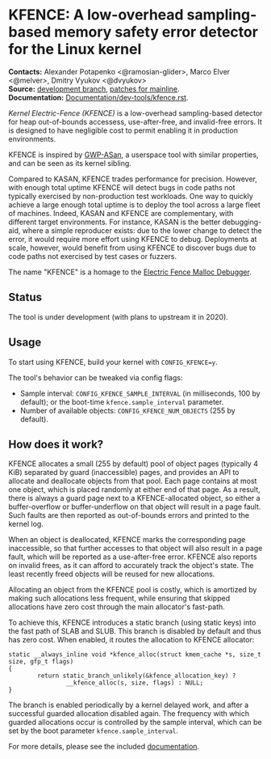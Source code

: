 # KFENCE: A low-overhead sampling-based memory safety error detector for the Linux kernel

**Contacts:** Alexander Potapenko <@ramosian-glider>, Marco Elver <@melver>, Dmitry Vyukov <@dvyukov>  
**Source:** [development branch](http://github.com/google/kasan/tree/kfence), [patches for mainline](https://github.com/google/kasan/commits/kfence-rebase-wip).  
**Documentation:** [Documentation/dev-tools/kfence.rst](https://github.com/google/kasan/blob/kfence/Documentation/dev-tools/kfence.rst).  

*Kernel Electric-Fence (KFENCE)* is a low-overhead sampling-based detector for
heap out-of-bounds accessess, use-after-free, and invalid-free errors.  It is
designed to have negligible cost to permit enabling it in production
environments.

KFENCE is inspired by [GWP-ASan](http://llvm.org/docs/GwpAsan.html), a
userspace tool with similar properties, and can be seen as its kernel sibling.

Compared to KASAN, KFENCE trades performance for precision.  However, with
enough total uptime KFENCE will detect bugs in code paths not typically
exercised by non-production test workloads. One way to quickly achieve a large
enough total uptime is to deploy the tool across a large fleet of machines.
Indeed, KASAN and KFENCE are complementary, with different target environments.
For instance, KASAN is the better debugging-aid, where a simple reproducer
exists: due to the lower change to detect the error, it would require more
effort using KFENCE to debug. Deployments at scale, however, would benefit
from using KFENCE to discover bugs due to code paths not exercised by test cases
or fuzzers.

The name "KFENCE" is a homage to the [Electric Fence Malloc Debugger](https://linux.die.net/man/3/efence).

## Status

The tool is under development (with plans to upstream it in 2020).

## Usage

To start using KFENCE, build your kernel with `CONFIG_KFENCE=y`.

The tool's behavior can be tweaked via config flags:

  * Sample interval: `CONFIG_KFENCE_SAMPLE_INTERVAL` (in milliseconds, 100 by
    default); or the boot-time `kfence.sample_interval` parameter.
  * Number of available objects: `CONFIG_KFENCE_NUM_OBJECTS` (255 by default).

## How does it work?

KFENCE allocates a small (255 by default) pool of object pages (typically 4 KiB) separated by
guard (inaccessible) pages, and provides an API to allocate and deallocate
objects from that pool.  Each page contains at most one object, which is placed
randomly at either end of that page. As a result, there is always a guard page
next to a KFENCE-allocated object, so either a buffer-overflow or
buffer-underflow on that object will result in a page fault.
Such faults are then reported as out-of-bounds errors and printed to the kernel log.

When an object is deallocated, KFENCE marks the corresponding page
inaccessible, so that further accesses to that object will also result in a page
fault, which will be reported as a use-after-free error.
KFENCE also reports on invalid frees, as it can afford to accurately track the object's state.
The least recently freed objects will be reused for new allocations.

Allocating an object from the KFENCE pool is costly, which is
amortized by making such allocations less frequent, while ensuring that skipped allocations
have zero cost through the main allocator's fast-path.

To achieve this, KFENCE introduces a static branch (using static keys) into the fast path of
SLAB and SLUB. This branch is disabled by default and thus has zero cost.
When enabled, it routes the allocation to KFENCE allocator:

```
static __always_inline void *kfence_alloc(struct kmem_cache *s, size_t size, gfp_t flags)
{
        return static_branch_unlikely(&kfence_allocation_key) ?
                __kfence_alloc(s, size, flags) : NULL;
}
```

The branch is enabled periodically by a kernel delayed work, and after a successful guarded allocation disabled again.
The frequency with which guarded allocations occur is controlled by the sample interval, which can be set by the boot parameter `kfence.sample_interval`.

For more details, please see the included [documentation](https://github.com/google/kasan/blob/kfence/Documentation/dev-tools/kfence.rst).
